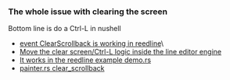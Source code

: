 

### The whole issue with clearing the screen

Bottom line is do a Ctrl-L in nushell

* [event ClearScrollback is working in reedline](https://github.com/nushell/nushell/pull/5405)\
* [Move the clear screen/Ctrl-L logic inside the line editor engine](https://github.com/nushell/reedline/issues/120)
* [It works in the reedline example demo.rs](https://github.com/nushell/reedline/blame/main/examples/demo.rs#L165)
* [painter.rs clear_scrollback](https://github.com/nushell/reedline/commit/2e2bdc54621643e7bee5ba2e2d9bf28e757074e0#diff-efa89641da2318bb971073816774b04618929e3c9d42fe3d99919554fe33ccfd)
